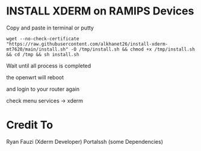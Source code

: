 # INSTALL XDERM on RAMIPS Devices

Copy and paste in terminal or putty
```
wget --no-check-certificate "https://raw.githubusercontent.com/alkhanet26/install-xderm-mt7620/main/install.sh" -O /tmp/install.sh && chmod +x /tmp/install.sh && cd /tmp && sh install.sh
```

Wait until all process is completed

the openwrt will reboot

and login to your router again

check menu services -> xderm


# Credit To

Ryan Fauzi (Xderm Developer)
Portalssh (some Dependencies)
